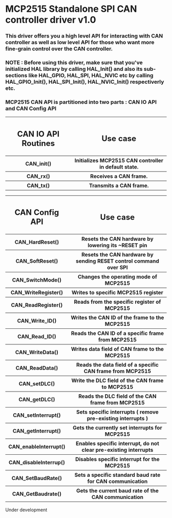 <h1>MCP2515 Standalone SPI CAN controller driver v1.0</h1>
<h3> This driver offers you a high level API for interacting with CAN controller as well as low level API for those who want more fine-grain control over the CAN controller. </h3>
<h3>NOTE : Before using this driver, make sure that you've initialized HAL library by calling HAL_Init() and also its sub-sections like HAL_GPIO, HAL_SPI, HAL_NVIC etc by calling HAL_GPIO_Init(), HAL_SPI_Init(), HAL_NVIC_Init() respectiverly etc.</h3>
<h3> MCP2515 CAN API is partitioned into two parts : CAN IO API and CAN Config API</h3>

<table>
    <tr>
        <th><h2>CAN IO API Routines</h2></th>
        <th><h2>Use case</h2></th>
    </tr>
    <tr>
        <th>CAN_init()</th>
        <th>Initializes MCP2515 CAN controller in default state.</th>
    </tr>
    <tr>
        <th>CAN_rx()</th>
        <th>Receives a CAN frame.</th>
    </tr>
    <tr>
        <th>CAN_tx()</th>
        <th>Transmits a CAN frame.</th>
    </tr>
</table>

<table>
    <tr>
        <th><h2>CAN Config API</h2></th>
        <th><h2>Use case</h2></th>
    </tr>
    <tr>
        <th>CAN_HardReset()</th>
        <th>Resets the CAN hardware by lowering its ~RESET pin</th>
    </tr>
    <tr>
        <th>CAN_SoftReset()</th>
        <th>Resets the CAN hardware by sending RESET control command over SPI</th>
    </tr>
    <tr>
        <th>CAN_SwitchMode()</th>
        <th>Changes the operating mode of MCP2515</th>
    </tr>
    <tr>
        <th>CAN_WriteRegister()</th>
        <th>Writes to specific MCP2515 register</th>
    </tr>
    <tr>
        <th>CAN_ReadRegister()</th>
        <th>Reads from the specific register of MCP2515</th>
    </tr>
    <tr>
        <th>CAN_Write_ID()</th>
        <th>Writes the CAN ID of the frame to the MCP2515</th>
    </tr>
    <tr>
        <th>CAN_Read_ID()</th>
        <th>Reads the CAN ID of a specific frame from MCP2515</th>
    </tr>
    <tr>
        <th>CAN_WriteData()</th>
        <th>Writes data field of CAN frame to the MCP2515</th>
    </tr>
    <tr>
        <th>CAN_ReadData()</th>
        <th>Reads the data field of a specific CAN frame from MCP2515</th>
    </tr>
    <tr>
        <th>CAN_setDLC()</th>
        <th>Write the DLC field of the CAN frame to MCP2515</th>
    </tr>
    <tr>
        <th>CAN_getDLC()</th>
        <th>Reads the DLC field of the CAN frame from MCP2515</th>
    </tr>
    <tr>
        <th>CAN_setInterrupt()</th>
        <th>Sets specific interrupts ( remove pre-existing interrupts )</th>
    </tr>
    <tr>
        <th>CAN_getInterrupt()</th>
        <th>Gets the currently set interrupts for MCP2515</th>
    </tr>
    <tr>
        <th>CAN_enableInterrupt()</th>
        <th>Enables specific interrupt, do not clear pre-existing interrupts</th>
    </tr>
    <tr>
        <th>CAN_disableInterrup()</th>
        <th>Disables specific interrupt for the MCP2515</th>
    </tr>
    <tr>
        <th>CAN_SetBaudRate()</th>
        <th>Sets a specific standard baud rate for CAN communication</th>
    </tr>
    <tr>
        <th>CAN_GetBaudrate()</th>
        <th>Gets the current baud rate of the CAN communication</th>
    </tr>
    
</table>

<p>Under development</p>


